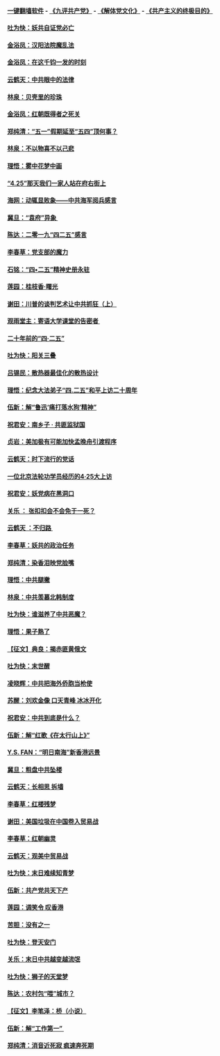 #### [一键翻墙软件](https://github.com/gfw-breaker/nogfw/blob/master/README.md?t=04302138) -  [《九评共产党》](https://github.com/gfw-breaker/9ping.md?t=04302138) - [《解体党文化》](https://github.com/gfw-breaker/jtdwh.md?t=04302138) - [《共产主义的终极目的》](https://github.com/gfw-breaker/gczydzjmd.md?t=04302138)

#### [吐为快：妖共自证党必亡](../pages/nsc993/n11223109.md?t=04302138) 

#### [金浴凤：汉阳法院魔乱法](../pages/nsc993/n11222083.md?t=04302138) 

#### [金浴凤：在这千钧一发的时刻](../pages/nsc993/n11222047.md?t=04302138) 

#### [云鹤天：中共眼中的法律](../pages/nsc993/n11221943.md?t=04302138) 

#### [林泉：贝壳里的珍珠](../pages/nsc993/n11217073.md?t=04302138) 

#### [金浴凤：红朝既得者之死关](../pages/nsc993/n11217063.md?t=04302138) 

#### [郑纯清：“五一”假期延至“五四”顶何事？](../pages/nsc993/n11217000.md?t=04302138) 

#### [林泉：不以物喜不以己悲](../pages/nsc993/n11216987.md?t=04302138) 

#### [理悟：雾中花梦中画](../pages/nsc993/n11213846.md?t=04302138) 

#### [“4.25”那天我们一家人站在府右街上](../pages/nsc993/n11210435.md?t=04302138) 

#### [海网：动辄显败象——中共海军阅兵感言](../pages/nsc993/n11212147.md?t=04302138) 

#### [冀旦：“袁府”异象 ](../pages/nsc993/n11211996.md?t=04302138) 

#### [陈达：二零一九“四二五”感言](../pages/nsc993/n11211971.md?t=04302138) 

#### [李春草：党支部的魔力](../pages/nsc993/n11211722.md?t=04302138) 

#### [石铭：“四•二五”精神史册永驻](../pages/nsc993/n11210585.md?t=04302138) 

#### [莲园：桂枝香‧曙光](../pages/nsc993/n11210371.md?t=04302138) 

#### [谢田：川普的谈判艺术让中共抓狂（上）](../pages/nsc993/n11209038.md?t=04302138) 

#### [观雨堂主：寄语大学课堂的告密者 ](../pages/nsc993/n11209062.md?t=04302138) 

#### [二十年前的“四·二五”](../pages/nsc993/n11207639.md?t=04302138) 

#### [吐为快：阳关三叠](../pages/nsc993/n11207152.md?t=04302138) 

#### [吕锡民：散热器最佳化的散热设计](../pages/nsc993/n11206294.md?t=04302138) 

#### [理悟：纪念大法弟子“四.二五”和平上访二十周年](../pages/nsc993/n11206269.md?t=04302138) 

#### [伍新：解“鲁迅‘痛打落水狗’精神”](../pages/nsc993/n11206208.md?t=04302138) 

#### [祝君安：南乡子 · 共匪监狱国](../pages/nsc993/n11203831.md?t=04302138) 

#### [贞岩：美加极有可能加快孟晚舟引渡程序](../pages/nsc993/n11203705.md?t=04302138) 

#### [云鹤天：时下流行的党话](../pages/nsc993/n11203254.md?t=04302138) 

#### [一位北京法轮功学员经历的4·25大上访](../pages/nsc993/n11203160.md?t=04302138) 

#### [祝君安：妖党病在黑洞口](../pages/nsc993/n11201449.md?t=04302138) 

#### [关乐 ： 张扣扣会不会免于一死？](../pages/nsc993/n11201363.md?t=04302138) 

#### [云鹤天 ：不归路 ](../pages/nsc993/n11201359.md?t=04302138) 

#### [李春草：妖共的政治任务](../pages/nsc993/n11199926.md?t=04302138) 

#### [郑纯清：染香泪映党脸嘴](../pages/nsc993/n11199911.md?t=04302138) 

#### [理悟：中共腿撇](../pages/nsc993/n11199727.md?t=04302138) 

#### [林泉：中共羡慕北韩制度](../pages/nsc993/n11199776.md?t=04302138) 

#### [吐为快：谁滋养了中共恶魔？](../pages/nsc993/n11199706.md?t=04302138) 

#### [理悟：果子熟了](../pages/nsc993/n11196774.md?t=04302138) 

#### [【征文】典良：揭赤匪黄俄文](../pages/nsc993/n11195773.md?t=04302138) 

#### [吐为快：末世醒](../pages/nsc993/n11196757.md?t=04302138) 

#### [凌晓辉：中共把海外侨胞当枪使](../pages/nsc993/n11195270.md?t=04302138) 

#### [苏醒：刘欢金像 口天青峰 冰冰开化](../pages/nsc993/n11194046.md?t=04302138) 

#### [祝君安：中共到底是什么？](../pages/nsc993/n11193828.md?t=04302138) 

#### [伍新：解“红歌《在太行山上》”](../pages/nsc993/n11193680.md?t=04302138) 

#### [Y.S. FAN：“明日南海”新香港远景](../pages/nsc993/n11189809.md?t=04302138) 

#### [冀旦：粗盘中共坠楼](../pages/nsc993/n11188872.md?t=04302138) 

#### [云鹤天：长相思 拆墙](../pages/nsc993/n11187494.md?t=04302138) 

#### [李春草：红楼残梦](../pages/nsc993/n11187468.md?t=04302138) 

#### [谢田：美国垃圾在中国卷入贸易战](../pages/nsc993/n11184083.md?t=04302138) 

#### [李春草：红朝幽灵](../pages/nsc993/n11186717.md?t=04302138) 

#### [云鹤天：观美中贸易战](../pages/nsc993/n11184252.md?t=04302138) 

#### [吐为快：末日难续知青梦](../pages/nsc993/n11183957.md?t=04302138) 

#### [伍新：共产党共天下产](../pages/nsc993/n11183941.md?t=04302138) 

#### [莲园：调笑令 叹香港](../pages/nsc993/n11183930.md?t=04302138) 

#### [苦胆：没有之一](../pages/nsc993/n11183909.md?t=04302138) 

#### [吐为快：登天安门](../pages/nsc993/n11183895.md?t=04302138) 

#### [关乐：末日中共越变越流氓](../pages/nsc993/n11183026.md?t=04302138) 

#### [吐为快：狮子的天堂梦](../pages/nsc993/n11179854.md?t=04302138) 

#### [陈达：农村包“喂”城市？](../pages/nsc993/n11179736.md?t=04302138) 

#### [【征文】李笔泽：桥（小说）](../pages/nsc993/n11176272.md?t=04302138) 

#### [伍新：解“工作第一” ](../pages/nsc993/n11177502.md?t=04302138) 

#### [郑纯清：消音近死寂 疯速奔死期](../pages/nsc993/n11177476.md?t=04302138) 

